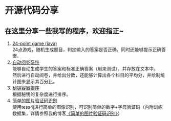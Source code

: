 # 开源代码分享
## 在这里分享一些我写的程序，欢迎指正~  
1. [24-point game (java)](https://github.com/tanranuncle/MyProjectShare/tree/master/1.24-point%20game%20(java))  
24点游戏，随机生成题目，判定输入的答案是否正确，同时还能够提示正确答案。
2. [自动阅卷系统](https://github.com/tanranuncle/MyProjectShare/tree/master/2.C%E8%AF%AD%E8%A8%80%E8%87%AA%E5%8A%A8%E9%98%85%E5%8D%B7%E7%B3%BB%E7%BB%9F)  
能够自动生成学生的答案和标准正确答案（用来测试），并存放在文本中。  
然后进行自动阅卷，并给出分数，还能够计算出各个科目的平均分，并绘制统计图来显示其百分比。
3. [秘钥容器排序](https://github.com/tanranuncle/MyProjectShare/tree/master/3.%E7%A7%98%E9%92%A5%E5%AE%B9%E5%99%A8%E6%8E%92%E5%BA%8F)  
根据秘钥的复杂度进行排序。  
4. [简单的图片验证码识别](https://github.com/tanranuncle/MyProjectShare/tree/master/4.ImgOCR)  
使用tess4j进行简单的图像识别，可识别简单的数字+字母验证码（内附训练数据集，详情参照我的博客[《简单的图片验证码识别》](http://blog.mwxu16.cn/2017/10/16/%E7%AE%80%E5%8D%95%E7%9A%84%E5%9B%BE%E7%89%87%E9%AA%8C%E8%AF%81%E7%A0%81%E8%AF%86%E5%88%AB/)）

